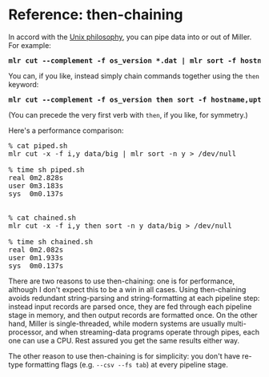 <!---  PLEASE DO NOT EDIT DIRECTLY. EDIT THE .md.in FILE PLEASE. --->
# Reference: then-chaining

In accord with the [Unix philosophy](http://en.wikipedia.org/wiki/Unix_philosophy), you can pipe data into or out of Miller. For example:

<pre>
<b>mlr cut --complement -f os_version *.dat | mlr sort -f hostname,uptime</b>
</pre>

You can, if you like, instead simply chain commands together using the ``then`` keyword:

<pre>
<b>mlr cut --complement -f os_version then sort -f hostname,uptime *.dat</b>
</pre>

(You can precede the very first verb with ``then``, if you like, for symmetry.)

Here's a performance comparison:

<pre>
% cat piped.sh
mlr cut -x -f i,y data/big | mlr sort -n y > /dev/null

% time sh piped.sh
real 0m2.828s
user 0m3.183s
sys  0m0.137s


% cat chained.sh
mlr cut -x -f i,y then sort -n y data/big > /dev/null

% time sh chained.sh
real 0m2.082s
user 0m1.933s
sys  0m0.137s
</pre>

There are two reasons to use then-chaining: one is for performance, although I don't expect this to be a win in all cases.  Using then-chaining avoids redundant string-parsing and string-formatting at each pipeline step: instead input records are parsed once, they are fed through each pipeline stage in memory, and then output records are formatted once. On the other hand, Miller is single-threaded, while modern systems are usually multi-processor, and when streaming-data programs operate through pipes, each one can use a CPU.  Rest assured you get the same results either way.

The other reason to use then-chaining is for simplicity: you don't have re-type formatting flags (e.g. ``--csv --fs tab``) at every pipeline stage.
